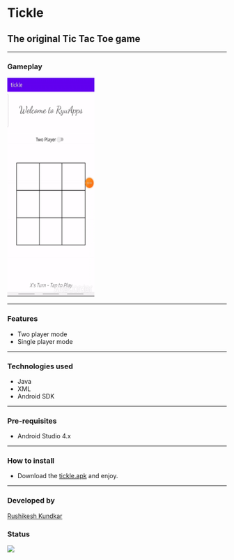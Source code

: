# Tickle
## The original Tic Tac Toe game

<hr />

### Gameplay

<div>
    <img src="screenshots/gameplay.gif" style="align:center; height:500px;width:200px;" />
</div>

<hr />

### Features

 - Two player mode
 - Single player mode

<hr />

### Technologies used

- Java
- XML
- Android SDK

<hr />

### Pre-requisites

- Android Studio 4.x

<hr />

### How to install
- Download the [tickle.apk](https://github.com/RRkundkar777/tickle/raw/master/tickle.apk) and enjoy.

<hr />

### Developed by
[Rushikesh Kundkar](https://github.com/RRkundkar777) <br>

### Status
<img src="https://img.shields.io/badge/-Under Development-brightgreen?logo=travis">